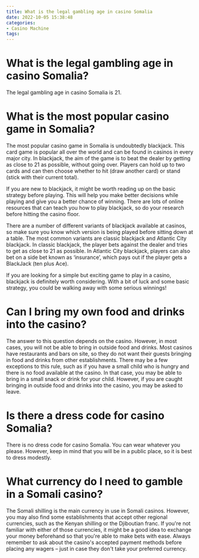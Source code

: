 ```yaml
---
title: What is the legal gambling age in casino Somalia
date: 2022-10-05 15:38:48
categories:
- Casino Machine
tags:
---
```



#  What is the legal gambling age in casino Somalia?

The legal gambling age in casino Somalia is 21.

#  What is the most popular casino game in Somalia?

The most popular casino game in Somalia is undoubtedly blackjack. This card game is popular all over the world and can be found in casinos in every major city. In blackjack, the aim of the game is to beat the dealer by getting as close to 21 as possible, without going over. Players can hold up to two cards and can then choose whether to hit (draw another card) or stand (stick with their current total).

If you are new to blackjack, it might be worth reading up on the basic strategy before playing. This will help you make better decisions while playing and give you a better chance of winning. There are lots of online resources that can teach you how to play blackjack, so do your research before hitting the casino floor.

There are a number of different variants of blackjack available at casinos, so make sure you know which version is being played before sitting down at a table. The most common variants are classic blackjack and Atlantic City blackjack. In classic blackjack, the player bets against the dealer and tries to get as close to 21 as possible. In Atlantic City blackjack, players can also bet on a side bet known as ‘insurance’, which pays out if the player gets a BlackJack (ten plus Ace).

If you are looking for a simple but exciting game to play in a casino, blackjack is definitely worth considering. With a bit of luck and some basic strategy, you could be walking away with some serious winnings!

#  Can I bring my own food and drinks into the casino?

The answer to this question depends on the casino. However, in most cases, you will not be able to bring in outside food and drinks. Most casinos have restaurants and bars on site, so they do not want their guests bringing in food and drinks from other establishments. There may be a few exceptions to this rule, such as if you have a small child who is hungry and there is no food available at the casino. In that case, you may be able to bring in a small snack or drink for your child. However, if you are caught bringing in outside food and drinks into the casino, you may be asked to leave.

#  Is there a dress code for casino Somalia?

There is no dress code for casino Somalia. You can wear whatever you please. However, keep in mind that you will be in a public place, so it is best to dress modestly.

#  What currency do I need to gamble in a Somali casino?

The Somali shilling is the main currency in use in Somali casinos. However, you may also find some establishments that accept other regional currencies, such as the Kenyan shilling or the Djiboutian franc. If you're not familiar with either of those currencies, it might be a good idea to exchange your money beforehand so that you're able to make bets with ease. Always remember to ask about the casino's accepted payment methods before placing any wagers – just in case they don't take your preferred currency.